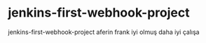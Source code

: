 # jenkins-first-webhook-project
jenkins-first-webhook-project
aferin frank iyi olmuş daha iyi çalışa
